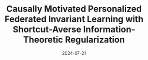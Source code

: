 ---
title: "Causally Motivated Personalized Federated Invariant Learning with Shortcut-Averse Information-Theoretic Regularization"
authors:
- Xueyang Tang
- Song Guo
- Jingcai Guo
- Jie Zhang
- Yue Yu
date: "2024-07-21"
# doi: ""


# Publication type.
# Legend: 0 = Uncategorized; 1 = Conference paper; 2 = Journal article;
# 3 = Preprint / Working Paper; 4 = Report; 5 = Book; 6 = Book section;
# 7 = Thesis; 8 = Patent
publication_types: ["1"]

# Publication name and optional abbreviated publication name.
publication: 41st International Conference on Machine Learning (ICML) (CCF-A)
#publication_short: In *INFOCOM* (CCF-A)

# links:
# - name: Custom Link
#   url: http://example.org
url_pdf: https://openreview.net/pdf?id=Kbd9A4lVoX
# url_code: '#'
# url_dataset: '#'
# url_poster: '#'
# url_project: ''
# url_slides: ''
# url_video: '#'

# Featured image
# To use, add an image named `featured.jpg/png` to your page's folder. 
# image:
#   caption: 'Image credit: [**Unsplash**](https://unsplash.com/photos/pLCdAaMFLTE)'
#   focal_point: ""
#   preview_only: false

# Associated Projects (optional).
#   Associate this publication with one or more of your projects.
#   Simply enter your project's folder or file name without extension.
#   E.g. `internal-project` references `content/project/internal-project/index.md`.
#   Otherwise, set `projects: []`.
projects: []
---